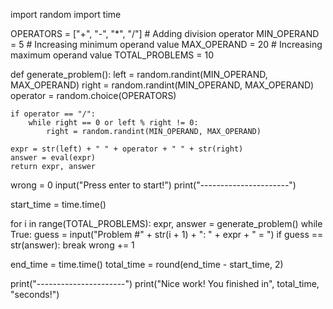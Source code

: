 import random
import time

OPERATORS = ["+", "-", "*", "/"]  # Adding division operator
MIN_OPERAND = 5  # Increasing minimum operand value
MAX_OPERAND = 20  # Increasing maximum operand value
TOTAL_PROBLEMS = 10


def generate_problem():
    left = random.randint(MIN_OPERAND, MAX_OPERAND)
    right = random.randint(MIN_OPERAND, MAX_OPERAND)
    operator = random.choice(OPERATORS)

    if operator == "/":
        while right == 0 or left % right != 0:
            right = random.randint(MIN_OPERAND, MAX_OPERAND)

    expr = str(left) + " " + operator + " " + str(right)
    answer = eval(expr)
    return expr, answer


wrong = 0
input("Press enter to start!")
print("----------------------")

start_time = time.time()

for i in range(TOTAL_PROBLEMS):
    expr, answer = generate_problem()
    while True:
        guess = input("Problem #" + str(i + 1) + ": " + expr + " = ")
        if guess == str(answer):
            break
        wrong += 1


end_time = time.time()
total_time = round(end_time - start_time, 2)

print("----------------------")
print("Nice work! You finished in", total_time, "seconds!")

